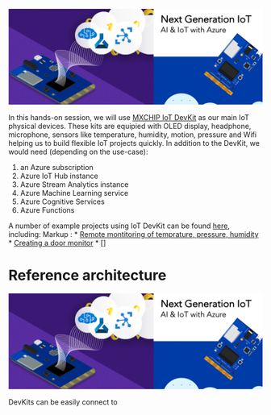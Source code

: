 
![alt text](https://github.com/mozamani/nextgeniot/blob/master/files/logo.png) <!-- .element height="10%" width="12%" -->


In this hands-on session, we will use [MXCHIP IoT DevKit](https://microsoft.github.io/azure-iot-developer-kit/) as our main IoT physical devices. These kits are equipied with OLED display, headphone, microphone, sensors like temperature, humidity, motion, pressure and Wifi helping us to build flexible IoT projects quickly. In addition to the DevKit, we would need (depending on the use-case):<br>

1) an Azure subscription
2) Azure IoT Hub instance
3) Azure Stream Analytics instance
4) Azure Machine Learning service
5) Azure Cognitive Services
6) Azure Functions 

A number of example projects using IoT DevKit can be found [here](https://microsoft.github.io/azure-iot-developer-kit/docs/projects/), including: 
Markup : * [Remote montitoring of temprature, pressure, humidity](https://docs.microsoft.com/en-us/azure/iot-accelerators/iot-accelerators-arduino-iot-devkit-az3166-devkit-remote-monitoring-v2)
         * [Creating a door monitor](https://docs.microsoft.com/en-us/azure/iot-hub/iot-hub-arduino-iot-devkit-az3166-door-monitor)
         * []
# Reference architecture

![alt text](https://github.com/mozamani/nextgeniot/blob/master/files/logo.png) <!-- .element height="10%" width="12%" -->

DevKits can be easily connect to 
